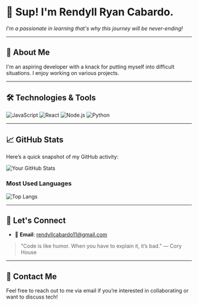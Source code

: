 # 👋 Sup! I'm Rendyll Ryan Cabardo.   
*I'm a passionate in learning that's why this journey will be never-ending!*

---

## 🚀 About Me
I'm an aspiring developer with a knack for putting myself into difficult situations. I enjoy working on various projects.

---

## 🛠️ Technologies & Tools
![JavaScript](https://img.shields.io/badge/JavaScript-ES6-F7DF1E?style=flat&logo=javascript&logoColor=black)
![React](https://img.shields.io/badge/React-React-61DAFB?style=flat&logo=react&logoColor=white)
![Node.js](https://img.shields.io/badge/Node.js-8CC84B?style=flat&logo=node.js&logoColor=white)
![Python](https://img.shields.io/badge/Python-3776AB?style=flat&logo=python&logoColor=white)

---

## 📈 GitHub Stats

Here’s a quick snapshot of my GitHub activity:

![Your GitHub Stats](https://github-readme-stats.vercel.app/api?username=rrndxx&show_icons=true&theme=radical)

### Most Used Languages

![Top Langs](https://github-readme-stats.vercel.app/api/top-langs/?username=rrndxx&layout=compact&theme=radical)

---

## 🤝 Let's Connect
- 📧 **Email**: [rendyllcabardo11@gmail.com](mailto:rendyllcabardo11@gmail.com)

> "Code is like humor. When you have to explain it, it’s bad." — Cory House

---

## 📧 Contact Me

Feel free to reach out to me via email if you’re interested in collaborating or want to discuss tech!
